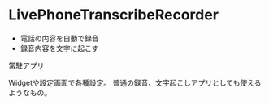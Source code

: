 # LivePhoneTranscribeRecorder

 * 電話の内容を自動で録音
 * 録音内容を文字に起こす

常駐アプリ

Widgetや設定画面で各種設定。
普通の録音、文字起こしアプリとしても使えるようなもの。